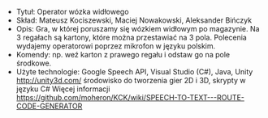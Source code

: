* Tytuł: Operator wózka widłowego
* Skład: Mateusz Kociszewski, Maciej Nowakowski, Aleksander Bińczyk
* Opis: Gra, w której poruszamy się wózkiem widłowym po magazynie. Na 3 regałach są kartony, które można przestawiać na 3 pola. Polecenia wydajemy operatorowi poprzez mikrofon w języku polskim.
* Komendy: np. weź karton z prawego regału i odstaw go na pole środkowe.
* Użyte technologie: Google Speech API, Visual Studio (C#), Java, Unity http://unity3d.com/  środowisko do tworzenia gier 2D i 3D,  skrypty w języku C# 
Więcej informacji https://github.com/moheron/KCK/wiki/SPEECH-TO-TEXT---ROUTE-CODE-GENERATOR